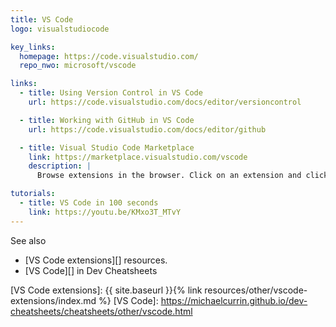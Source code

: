 ```yaml
---
title: VS Code
logo: visualstudiocode

key_links:
  homepage: https://code.visualstudio.com/
  repo_nwo: microsoft/vscode

links:
  - title: Using Version Control in VS Code
    url: https://code.visualstudio.com/docs/editor/versioncontrol

  - title: Working with GitHub in VS Code
    url: https://code.visualstudio.com/docs/editor/github

  - title: Visual Studio Code Marketplace
    link: https://marketplace.visualstudio.com/vscode
    description: |
      Browse extensions in the browser. Click on an extension and click the GH repo link to look at the source code. Or open the Extensions tab in VS Code and search there.

tutorials:
  - title: VS Code in 100 seconds
    link: https://youtu.be/KMxo3T_MTvY
---
```



See also

- [VS Code extensions][] resources.
- [VS Code][] in Dev Cheatsheets

[VS Code extensions]: {{ site.baseurl }}{% link resources/other/vscode-extensions/index.md %}
[VS Code]: https://michaelcurrin.github.io/dev-cheatsheets/cheatsheets/other/vscode.html
